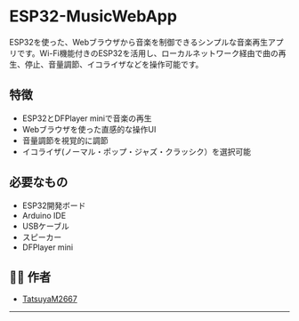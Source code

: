 #  ESP32-MusicWebApp

ESP32を使った、Webブラウザから音楽を制御できるシンプルな音楽再生アプリです。Wi-Fi機能付きのESP32を活用し、ローカルネットワーク経由で曲の再生、停止、音量調節、イコライザなどを操作可能です。

##  特徴
- ESP32とDFPlayer miniで音楽の再生
- Webブラウザを使った直感的な操作UI
- 音量調節を視覚的に調節
- イコライザ(ノーマル・ポップ・ジャズ・クラッシク）を選択可能


## 必要なもの
- ESP32開発ボード
- Arduino IDE
- USBケーブル
- スピーカー
- DFPlayer mini
  
## 👨‍💻 作者
- [TatsuyaM2667](https://github.com/TatsuyaM2667)

---

